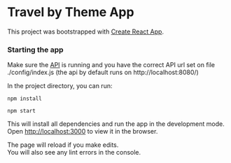 # Travel by Theme App

This project was bootstrapped with [Create React App](https://github.com/facebook/create-react-app).

### Starting the app

Make sure the [API](https://github.com/daniloteodoro/locations-by-theme-api) is running and you have the correct API url set on file ./config/index.js
(the api by default runs on http://localhost:8080/)

In the project directory, you can run:

 `npm install`
 
 `npm start`

This will install all dependencies and run the app in the development mode.<br>
Open [http://localhost:3000](http://localhost:3000) to view it in the browser.

The page will reload if you make edits.<br>
You will also see any lint errors in the console.
